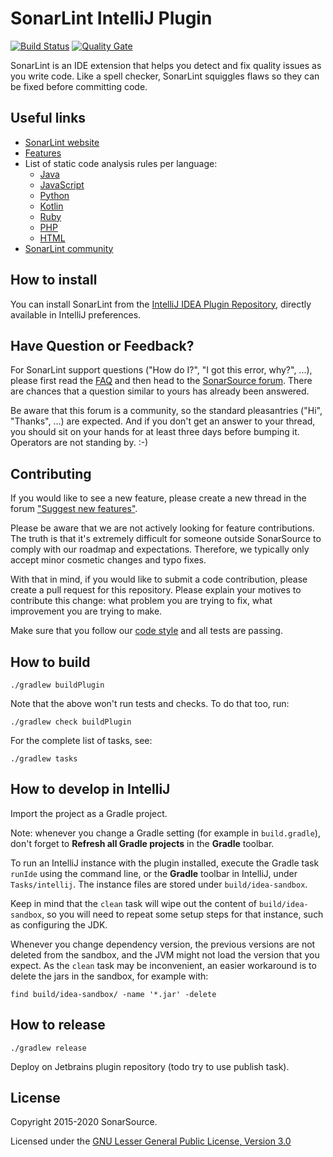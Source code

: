 SonarLint IntelliJ Plugin
=========================

[![Build Status](https://travis-ci.org/SonarSource/sonarlint-intellij.svg?branch=master)](https://travis-ci.org/SonarSource/sonarlint-intellij) [![Quality Gate](https://next.sonarqube.com/sonarqube/api/project_badges/measure?project=org.sonarsource.sonarlint.intellij%3Asonarlint-intellij&metric=alert_status
)](https://next.sonarqube.com/sonarqube/dashboard?id=org.sonarsource.sonarlint.intellij%3Asonarlint-intellij)

SonarLint is an IDE extension that helps you detect and fix quality issues as you write code.
Like a spell checker, SonarLint squiggles flaws so they can be fixed before committing code.

Useful links
------------

- [SonarLint website](https://www.sonarlint.org)
- [Features](https://www.sonarlint.org/features/)
- List of static code analysis rules per language:
    - [Java](https://rules.sonarsource.com/java)
    - [JavaScript](https://rules.sonarsource.com/javascript)
    - [Python](https://rules.sonarsource.com/python)
    - [Kotlin](https://rules.sonarsource.com/kotlin)
    - [Ruby](https://rules.sonarsource.com/ruby)
    - [PHP](https://rules.sonarsource.com/php)
    - [HTML](https://rules.sonarsource.com/html)
- [SonarLint community](https://community.sonarsource.com/c/help/sl)

How to install
--------------

You can install SonarLint from the [IntelliJ IDEA Plugin Repository](https://plugins.jetbrains.com/plugin/7973-sonarlint), directly available in IntelliJ preferences.

Have Question or Feedback?
--------------------------

For SonarLint support questions ("How do I?", "I got this error, why?", ...), please first read the [FAQ](https://community.sonarsource.com/t/frequently-asked-questions/7204) and then head to the [SonarSource forum](https://community.sonarsource.com/c/help/sl). There are chances that a question similar to yours has already been answered. 

Be aware that this forum is a community, so the standard pleasantries ("Hi", "Thanks", ...) are expected. And if you don't get an answer to your thread, you should sit on your hands for at least three days before bumping it. Operators are not standing by. :-)

Contributing
------------

If you would like to see a new feature, please create a new thread in the forum ["Suggest new features"](https://community.sonarsource.com/c/suggestions/features).

Please be aware that we are not actively looking for feature contributions. The truth is that it's extremely difficult for someone outside SonarSource to comply with our roadmap and expectations. Therefore, we typically only accept minor cosmetic changes and typo fixes.

With that in mind, if you would like to submit a code contribution, please create a pull request for this repository. Please explain your motives to contribute this change: what problem you are trying to fix, what improvement you are trying to make.

Make sure that you follow our [code style](https://github.com/SonarSource/sonar-developer-toolset#code-style-configuration-for-intellij) and all tests are passing.

How to build
------------

    ./gradlew buildPlugin

Note that the above won't run tests and checks. To do that too, run:

    ./gradlew check buildPlugin

For the complete list of tasks, see:

    ./gradlew tasks

How to develop in IntelliJ
--------------------------

Import the project as a Gradle project.

Note: whenever you change a Gradle setting (for example in `build.gradle`),
don't forget to **Refresh all Gradle projects** in the **Gradle** toolbar.

To run an IntelliJ instance with the plugin installed, execute the Gradle task `runIde` using the command line,
or the **Gradle** toolbar in IntelliJ, under `Tasks/intellij`.
The instance files are stored under `build/idea-sandbox`.

Keep in mind that the `clean` task will wipe out the content of `build/idea-sandbox`,
so you will need to repeat some setup steps for that instance, such as configuring the JDK.

Whenever you change dependency version, the previous versions are not deleted from the sandbox, and the JVM might not load the version that you expect.
As the `clean` task may be inconvenient, an easier workaround is to delete the jars in the sandbox, for example with:

    find build/idea-sandbox/ -name '*.jar' -delete

How to release
--------------

    ./gradlew release

Deploy on Jetbrains plugin repository (todo try to use publish task).

License
-------

Copyright 2015-2020 SonarSource.

Licensed under the [GNU Lesser General Public License, Version 3.0](http://www.gnu.org/licenses/lgpl.txt)
